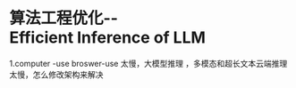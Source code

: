 # 算法工程优化--Efficient Inference of LLM


1.computer -use broswer-use 太慢，大模型推理 ，多模态和超长文本云端推理太慢，怎么修改架构来解决